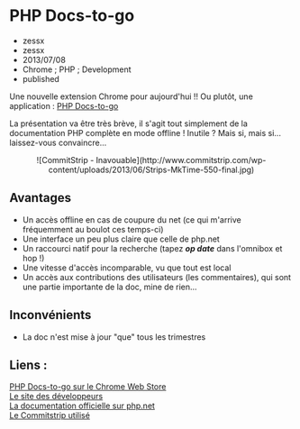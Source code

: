 # PHP Docs-to-go
- zessx
- zessx
- 2013/07/08
- Chrome ; PHP ; Development
- published

Une nouvelle extension Chrome pour aujourd'hui !! Ou plutôt, une application : [PHP Docs-to-go](https://chrome.google.com/webstore/detail/php-docs-to-go/mlilmganaobieaclflbciblffhaagnip)

La présentation va être très brève, il s'agit tout simplement de la documentation PHP complète en mode offline ! Inutile ? Mais si, mais si... laissez-vous convaincre...

<center>![CommitStrip - Inavouable](http://www.commitstrip.com/wp-content/uploads/2013/06/Strips-MkTime-550-final.jpg)</center>

## Avantages

* Un accès offline en cas de coupure du net (ce qui m'arrive fréquemment au boulot ces temps-ci)
* Une interface un peu plus claire que celle de php.net
* Un raccourci natif pour la recherche (tapez ***op date*** dans l'omnibox et hop !)
* Une vitesse d'accès incomparable, vu que tout est local
* Un accès aux contributions des utilisateurs (les commentaires), qui sont une partie importante de la doc, mine de rien...

## Inconvénients

* La doc n'est mise à jour "que" tous les trimestres

## Liens :
[PHP Docs-to-go sur le Chrome Web Store](https://chrome.google.com/webstore/detail/php-docs-to-go/mlilmganaobieaclflbciblffhaagnip)   
[Le site des développeurs](http://securebucket.com/)   
[La documentation officielle sur php.net](http://www.php.net/manual/fr/index.php)   
[Le Commitstrip utilisé](http://www.commitstrip.com/fr/2013/06/20/inavouable/)   